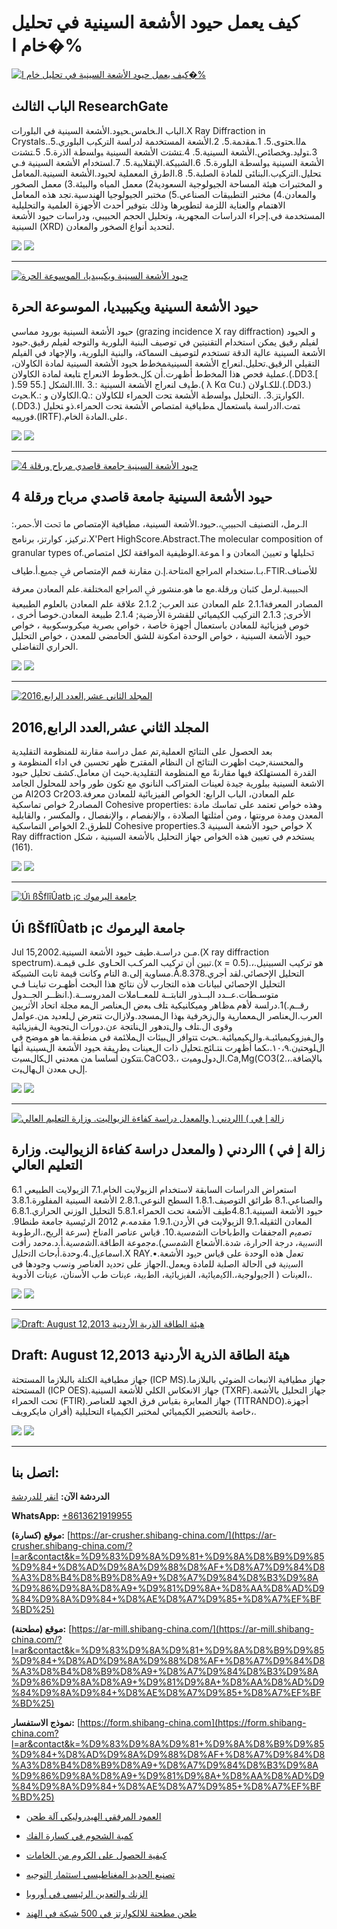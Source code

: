 # كيف يعمل حيود الأشعة السينية في تحليل خام ا�%

<a href="https://swt.shibang-china.com/?l=ar&img&k=%D9%83%D9%8A%D9%81+%D9%8A%D8%B9%D9%85%D9%84+%D8%AD%D9%8A%D9%88%D8%AF+%D8%A7%D9%84%D8%A3%D8%B4%D8%B9%D8%A9+%D8%A7%D9%84%D8%B3%D9%8A%D9%86%D9%8A%D8%A9+%D9%81%D9%8A+%D8%AA%D8%AD%D9%84%D9%8A%D9%84+%D8%AE%D8%A7%D9%85+%D8%A7%EF%BF%BD%25" target="_blank">![كيف يعمل حيود الأشعة السينية في تحليل خام ا�%](http://static.shibang-china.com/all-800x300/39.jpg)</a>

## الباب الثالث ResearchGate
ﺍﻟﺒﺎﺏ ﺍﻟ.ﺨﺎﻤﺱ.ﺤﻴﻭﺩ.ﺍﻷﺸﻌﺔ ﺍﻟﺴﻴﻨﻴﺔ ﻓﻲ ﺍﻟﺒﻠﻭﺭﺍﺕ.X Ray Diffraction in Crystals.ﻤﻟﺍ.ﺤﺘﻭﻯ.5. 1.ﻤﻘﺩﻤﺔ.5. 2.ﺍﻷﺸﻌﺔ ﺍﻟﻤﺴﺘﺨﺩﻤﺔ ﻟﺩﺭﺍﺴﺔ ﺍﻟﺘﺭﻜﻴﺏ ﺍﻟﺒﻠﻭﺭﻱ.5. 3.ﺘﻭﻟﻴﺩ.ﻭﺨﺼﺎﺌﺹ.ﺍﻷﺸﻌﺔ ﺍﻟﺴﻴﻨﻴﺔ.5. 4.ﺘﺸﺘﺕ ﺍﻷﺸﻌﺔ ﺍﻟﺴﻴﻨﻴﺔ ﺒﻭﺍﺴﻁﺔ ﺍﻟﺫﺭﺓ.5. 5.ﺘﺸﺘﺕ ﺍﻷﺸﻌﺔ ﺍﻟﺴﻴﻨﻴﺔ ﺒﻭﺍﺴﻁﺔ ﺍﻟﺒﻠﻭﺭﺓ.5. 6.ﺍﻟﺸﺒﻴﻜﺔ.ﺍﻹﻨﻘﻼﺒﻴﺔ.5. 7.ﺍﺴﺘﺨﺩﺍﻡ ﺍﻷﺸﻌﺔ ﺍﻟﺴﻴﻨﻴﺔ ﻓ.ﻲ ﺘﺤﻠﻴل.ﺍﻟﺘﺭﻜﻴﺏ.ﺍﻟﺒﻨﺎﺌﻰ ﻟﻠﻤﺎﺩﺓ ﺍﻟﺼﻠﺒﺔ.5. 8.ﺍﻟﻁﺭﻕ ﺍﻟﻤﻌﻤﻠﻴﺔ ﻟﺤﻴﻭﺩ.ﺍﻷﺸﻌﺔ ﺍﻟﺴﻴﻨﻴﺔ.المعامل و المختبرات هيئة المساحة الجيولوجية السعودية2) معمل المياه والبيئة.3) معمل الصخور والمعادن.4) مختبر التطبيقات الصناعي.5) مختبر الجيولوجيا الهندسية.تجد هذه المعامل الاهتمام والعناية اللزمة لتطويرها وذلك بتوفير أحدث الأجهزة العلمية والتحليلية المستخدمة في.إجراء الدراسات المجهرية، وتحليل الحجم الحبيبي، ودراسات حيود الأشعة السينية (XRD) لتحديد أنواع الصخور والمعادن.


<a href="https://whatsapp.shibangsoft.com/WhatsApp.php" target="_blank" title="WhatsApp">![](http://static.shibang-china.com/icon/whatsapp.png)</a> <a href="https://swt.shibang-china.com/?l=ar&icon&k=%D9%83%D9%8A%D9%81+%D9%8A%D8%B9%D9%85%D9%84+%D8%AD%D9%8A%D9%88%D8%AF+%D8%A7%D9%84%D8%A3%D8%B4%D8%B9%D8%A9+%D8%A7%D9%84%D8%B3%D9%8A%D9%86%D9%8A%D8%A9+%D9%81%D9%8A+%D8%AA%D8%AD%D9%84%D9%8A%D9%84+%D8%AE%D8%A7%D9%85+%D8%A7%EF%BF%BD%25" target="_blank">![](http://static.shibang-china.com/icon/chat-ar.png)</a>

---

<a href="https://swt.shibang-china.com/?l=ar&img&k=%D9%83%D9%8A%D9%81+%D9%8A%D8%B9%D9%85%D9%84+%D8%AD%D9%8A%D9%88%D8%AF+%D8%A7%D9%84%D8%A3%D8%B4%D8%B9%D8%A9+%D8%A7%D9%84%D8%B3%D9%8A%D9%86%D9%8A%D8%A9+%D9%81%D9%8A+%D8%AA%D8%AD%D9%84%D9%8A%D9%84+%D8%AE%D8%A7%D9%85+%D8%A7%EF%BF%BD%25" target="_blank">![حيود الأشعة السينية ويكيبيديا، الموسوعة الحرة](http://static.shibang-china.com/all-800x300/1202.jpg)</a>

## حيود الأشعة السينية ويكيبيديا، الموسوعة الحرة
حيود الأشعة السينية بورود مماسي (grazing incidence X ray diffraction) و الحيود لفيلم رقيق يمكن استخدام التقنيتين في توصيف البنية البلورية والتوجه لفيلم رقيق.حيود الأشعة السينية عالية الدقة تستخدم لتوصيف السماكة، والبنية البلورية، والإجهاد في الفيلم التقيلي الرقيق.تحليل.ﺍﻨﻌﺭﺍﺝ ﺍﻷﺸﻌﺔ ﺍﻟﺴﻴﻨﻴﺔﻤﺨﻁﻁ ﺤﻴﻭﺩ ﺍﻷﺸﻌﺔ ﺍﻟﺴﻴﻨﻴﺔ ﻟﻤﺎﺩﺓ ﺍﻟﻜﺎﻭﻻﻥ، ﻋﻤﻠﻴﺔ ﻓﺤﺹ ﻫﺫﺍ ﺍﻟﻤﺨﻁﻁ ﺃﻅﻬﺭﺕ.ﺃﻥ ﻜل.ﺨﻁﻭﻁ ﺍﻻﻨﻌﺭﺍﺝ ﺘﺎﺒﻌﺔ ﻟﻤﺎﺩﺓ ﺍﻟﻜﺎﻭﻻﻥ.(.DD3.[ ).59 55.] ﺍﻟﺸﻜل.III. 3.: ﻁﻴﻑ ﺍﻨﻌﺭﺍﺝ ﺍﻷﺸﻌﺔ ﺍﻟﺴﻴﻨﻴﺔ.( λ Kα Cu.) ﻟﻠﻜ.ﺎﻭﻻﻥ.(.DD3.) ﺤﻴﺙ.K.: ﺍﻟﻜﺎﻭﻻﻥ ﻭ.Q.: ﺍﻟﻜﻭﺍﺭﺘﺯ.3. .ﺍﻟﺘﺤﻠﻴل ﺒﻭﺍﺴﻁﺔ ﺍﻷﺸﻌﺔ ﺘﺤﺕ ﺍﻟﺤﻤﺭﺍﺀ ﻟﻠﻜﺎﻭﻻﻥ.(.DD3.) ﺘﻤﺕ.ﺍﻟﺩﺭﺍﺴﺔ ﺒﺎﺴﺘﻌﻤﺎل ﻤﻁﻴﺎﻓﻴﺔ ﺍﻤﺘﺼﺎﺹ ﺍﻷﺸﻌﺔ ﺘﺤﺕ ﺍﻟﺤﻤﺭﺍﺀ.ﺫﻭ ﺘﺤﻠﻴل ﻓﻭﺭﻴﻴﻪ.(IRTF).ﻋﻠﻰ.ﺍﻟﻤﺎﺩﺓ ﺍﻟﺨﺎﻡ.


<a href="https://whatsapp.shibangsoft.com/WhatsApp.php" target="_blank" title="WhatsApp">![](http://static.shibang-china.com/icon/whatsapp.png)</a> <a href="https://swt.shibang-china.com/?l=ar&icon&k=%D9%83%D9%8A%D9%81+%D9%8A%D8%B9%D9%85%D9%84+%D8%AD%D9%8A%D9%88%D8%AF+%D8%A7%D9%84%D8%A3%D8%B4%D8%B9%D8%A9+%D8%A7%D9%84%D8%B3%D9%8A%D9%86%D9%8A%D8%A9+%D9%81%D9%8A+%D8%AA%D8%AD%D9%84%D9%8A%D9%84+%D8%AE%D8%A7%D9%85+%D8%A7%EF%BF%BD%25" target="_blank">![](http://static.shibang-china.com/icon/chat-ar.png)</a>

---

<a href="https://swt.shibang-china.com/?l=ar&img&k=%D9%83%D9%8A%D9%81+%D9%8A%D8%B9%D9%85%D9%84+%D8%AD%D9%8A%D9%88%D8%AF+%D8%A7%D9%84%D8%A3%D8%B4%D8%B9%D8%A9+%D8%A7%D9%84%D8%B3%D9%8A%D9%86%D9%8A%D8%A9+%D9%81%D9%8A+%D8%AA%D8%AD%D9%84%D9%8A%D9%84+%D8%AE%D8%A7%D9%85+%D8%A7%EF%BF%BD%25" target="_blank">![4 ﺣﻴﻮد اﻷﺷﻌﺔ اﻟﺴﻴﻨﻴﺔ جامعة قاصدي مرباح ورقلة](http://static.shibang-china.com/all-800x300/998.jpg)</a>

## 4 ﺣﻴﻮد اﻷﺷﻌﺔ اﻟﺴﻴﻨﻴﺔ جامعة قاصدي مرباح ورقلة
:اﻟ.ﺮﻣﻞ، اﻟﺘﺼﻨﻴﻒ اﳊﺒﻴﱯ،.ﺣﻴﻮد.اﻷﺷﻌﺔ اﻟﺴﻴﻨﻴﺔ، ﻣﻄﻴﺎﻓﻴﺔ اﻹﻣﺘﺼﺎص ﻣﺎ ﲢﺖ اﻷ.ﲪﺮ، ﺗﺮﻛﻴﺰ، ﻛﻮارﺗﺰ، ﺑﺮﻧﺎﻣﺞ.X&#39;Pert HighScore.Abstract.The molecular composition of granular types of.ﲢﻠﻴﻠﻬﺎ و ﺗﻌﻴﲔ اﳌﻌﺎدن و ا ﻤﻮﻋﺔ.اﻟﻮﻇﻴﻔﻴﺔ اﳌﻮاﻓﻘﺔ ﻟﻜﻞ اﻣﺘﺼﺎص ﺑ.ﺎ.ﺳﺘﺨﺪام اﳌﺮاﺟﻊ اﳌﺘﺎﺣﺔ.إ.ن ﻣﻘﺎرﻧﺔ ﻗﻤﻢ اﻹﻣﺘﺼﺎص ﰲ ﲨﻴﻊ.أ.ﻃﻴﺎف.FTIR.ﻟﻸﺻﻨﺎف اﳊﺒﻴﺒﻴﺔ.ﻟﺮﻣﻞ ﻛﺜﺒﺎن ورﻗﻠﺔ.ﻣﻊ ﻣﺎ ﻫﻮ.ﻣﻨﺸﻮر ﰲ اﳌﺮاﺟﻊ اﳌﺨﺘﻠﻔﺔ.علم المعادن معرفة المصادر المعرفة2.1.1 علم المعادن عند العرب; 2.1.2 علاقة علم المعادن بالعلوم الطبيعية الأخرى; 2.1.3 التركيب الكيميائي للقشرة الأرضية; 2.1.4 طبيعة المعادن.خوصا أخرى ، خوص فيزيائية للمعادن باستعمال أجهزة خاصة ، خواص بصرية ميكروسكوبية ، خواص حيود الأشعة السينية ، خواص الوحدة امكونة للشق الحامضي للمعدن ، خواص التحليل الحراري التفاضلي.


<a href="https://whatsapp.shibangsoft.com/WhatsApp.php" target="_blank" title="WhatsApp">![](http://static.shibang-china.com/icon/whatsapp.png)</a> <a href="https://swt.shibang-china.com/?l=ar&icon&k=%D9%83%D9%8A%D9%81+%D9%8A%D8%B9%D9%85%D9%84+%D8%AD%D9%8A%D9%88%D8%AF+%D8%A7%D9%84%D8%A3%D8%B4%D8%B9%D8%A9+%D8%A7%D9%84%D8%B3%D9%8A%D9%86%D9%8A%D8%A9+%D9%81%D9%8A+%D8%AA%D8%AD%D9%84%D9%8A%D9%84+%D8%AE%D8%A7%D9%85+%D8%A7%EF%BF%BD%25" target="_blank">![](http://static.shibang-china.com/icon/chat-ar.png)</a>

---

<a href="https://swt.shibang-china.com/?l=ar&img&k=%D9%83%D9%8A%D9%81+%D9%8A%D8%B9%D9%85%D9%84+%D8%AD%D9%8A%D9%88%D8%AF+%D8%A7%D9%84%D8%A3%D8%B4%D8%B9%D8%A9+%D8%A7%D9%84%D8%B3%D9%8A%D9%86%D9%8A%D8%A9+%D9%81%D9%8A+%D8%AA%D8%AD%D9%84%D9%8A%D9%84+%D8%AE%D8%A7%D9%85+%D8%A7%EF%BF%BD%25" target="_blank">![المجلد الثاني عشر,العدد الرابع,2016](http://static.shibang-china.com/all-800x300/1194.jpg)</a>

## المجلد الثاني عشر,العدد الرابع,2016
بعد الحصول على النتائج العملية,تم عمل دراسة مقارنة للمنظومة التقليدية والمحسنة,حيث اظهرت النتائج ان النظام المقترح ظهر تحسين في اداء المنظومة و القدرة المستهلكة فيها مقارنةً مع المنظومة التقليدية.حيث ان معامل.كشف تحليل حيود الاشعة السينية ببلورية جيدة لعينات المتراكب النانوي مع تكون طور واحد للمحلول الجامد من Al2O3 Cr2O3.علم المعادن، الباب الرابع: الخواص الفيزيائية للمعادن معرفة المصادر2 خواص تماسكية Cohesive properties: وهذه خواص تعتمد على تماسك مادة المعدن ومدة مرونتها ، ومن أمثلتها الصلادة ، والإنفصام ، والإنفصال ، والمكسر ، والقابلية للطرق.2 الخواص التماسكية Cohesive properties.3 خواص حيود الأشعة السينية X Ray diffraction يستخدم في تعيين هذه الخواص جهاز التحليل بالأشعة السينية ، شكل (161).


<a href="https://whatsapp.shibangsoft.com/WhatsApp.php" target="_blank" title="WhatsApp">![](http://static.shibang-china.com/icon/whatsapp.png)</a> <a href="https://swt.shibang-china.com/?l=ar&icon&k=%D9%83%D9%8A%D9%81+%D9%8A%D8%B9%D9%85%D9%84+%D8%AD%D9%8A%D9%88%D8%AF+%D8%A7%D9%84%D8%A3%D8%B4%D8%B9%D8%A9+%D8%A7%D9%84%D8%B3%D9%8A%D9%86%D9%8A%D8%A9+%D9%81%D9%8A+%D8%AA%D8%AD%D9%84%D9%8A%D9%84+%D8%AE%D8%A7%D9%85+%D8%A7%EF%BF%BD%25" target="_blank">![](http://static.shibang-china.com/icon/chat-ar.png)</a>

---

<a href="https://swt.shibang-china.com/?l=ar&img&k=%D9%83%D9%8A%D9%81+%D9%8A%D8%B9%D9%85%D9%84+%D8%AD%D9%8A%D9%88%D8%AF+%D8%A7%D9%84%D8%A3%D8%B4%D8%B9%D8%A9+%D8%A7%D9%84%D8%B3%D9%8A%D9%86%D9%8A%D8%A9+%D9%81%D9%8A+%D8%AA%D8%AD%D9%84%D9%8A%D9%84+%D8%AE%D8%A7%D9%85+%D8%A7%EF%BF%BD%25" target="_blank">![Úì ßŠflîÛatb ¡c جامعة اليرموك](http://static.shibang-china.com/all-800x300/1361.jpg)</a>

## Úì ßŠflîÛatb ¡c جامعة اليرموك
Jul 15,2002.ﻣـﻦ دراﺳـﺔ.ﻃﻴﻒ ﺣﻴﻮد اﻷﺷﻌﺔ اﻟﺴﻴﻨﻴﺔ.(X ray diffraction spectrum).ﺗﺒﻴﻦ أن ﺗﺮﻛﻴﺐ اﻟﻤﺮﻛـﺐ اﻟﺤـﺎوي ﻋﻠـﻰ ﻗﻴﻤـﺔ.(x = 0.5).،.ﻫﻮ ﺗﺮﻛﻴﺐ اﻟﺴﺒﻴﻨﻴﻞ اﻟﺘﺎم وﻛﺎﻧﺖ ﻗﻴﻤﺔ ﺛﺎﺑﺖ اﻟﺸﺒﻴﻜﺔ a.ﻣﺴﺎوﻳﺔ إﻟﻰ.Å.8.378.اﻟﺘﺤﻠﻴﻞ اﻹﺣﺼﺎﺋﻲ.ﻟﻘﺪ أﺟﺮي اﻟﺘﺤﻠﻴﻞ اﻹﺣﺼﺎﺋﻲ ﻟﺒﻴﺎﻧﺎت ﻫﺬه اﻟﺘﺠﺎرب ﻷن ﻧﺘﺎﺋﺞ ﻫﺬا اﻟﺒﺤﺚ أﻇﻬـﺮت ﺗﺒﺎﻳﻨـﺎ ﻓـﻲ ﻣﺘﻮﺳـﻄﺎت.ﻋــﺪد اﻟﺒــﺬور اﻟﻨﺎﺑﺘــﺔ ﻟﻠﻤﻌــﺎﻣﻼت اﻟﻤﺪروﺳــﺔ.(.اﻧﻈــﺮ اﻟﺠــﺪول رﻗــﻢ.)1.ﺩﺭﺍﺴﺔ ﻷﻫﻡ ﻤﻅﺎﻫﺭ ﻭﻤﻴﻜﺎﻨﻴﻜﻴﺔ ﺘﻠﻑ ﺒﻌﺽ ﺍﻝﻌﻨﺎﺼﺭ ﺍﻝﻤﻌ مجلة اتحاد الأثریین العرب.ﺍﻝﻌﻨﺎﺼﺭ ﺍﻝﻤﻌﻤﺎﺭﻴﺔ ﻭﺍﻝﺯﺨﺭﻓﻴﺔ ﺒﻬﺫﺍ ﺍﻝﻤﺴﺠﺩ.ﻭﻻﺯﺍﻝﺕ ﺘﺘﻌﺭﺽ ﻝﻠﻌﺩﻴﺩ ﻤﻥ.ﻋﻭﺍﻤل ﻭﻗﻭﻯ ﺍﻝ.ﺘﻠﻑ ﻭﺍﻝﺘﺩﻫﻭﺭ ﺍﻝﻨﺎﺘﺠﺔ ﻋﻥ.ﺩﻭﺭﺍﺕ ﺍﻝﺘﺠﻭﻴﺔ ﺍﻝﻔﻴﺯﻴﺎﺌﻴﺔ ﻭﺍﻝﻔﻴﺯﻭﻜﻴﻤﻴﺎﺌﻴـﺔ.ﻭﺍﻝﻜﻴﻤﻴﺎﺌﻴﺔ..ﺤﻴﺙ ﺘﺘﻭﺍﻓﺭ ﺍﻝﺒﻴﺌﺎﺕ ﺍﻝﻤﻼﺌﻤﺔ ﻓﻰ ﻤﻨﻁﻘﺔ.ﻤﺎ ﻫﻭ ﻤﻭﻀﺢ ﻓﻲ ﺍﻝﻠﻭﺤﺘﻴﻥ.١٠،٩.،ﻜﻤﺎ ﺃﻅﻬﺭﺕ ﻨﺘـﺎﺌﺞ.ﺘﺤﻠﻴل ﺫﺍﺕ ﺍﻝﻌﻴﻨﺎﺕ ﺒﻁﺭﻴﻘﺔ ﺤﻴﻭﺩ ﺍﻷﺸﻌﺔ ﺍﻝﺴﻴﻨﻴﺔ ﺃﻨﻬﺎ ﺘﺘﻜﻭﻥ ﺃﺴﺎﺴﺎ ﻤﻥ ﻤﻌﺩﻨﻲ ﺍﻝﻜﺎﻝﺴﻴﺕ.CaCO3.، ﺍﻝﺩﻭﻝﻭﻤﻴﺕ.Ca,Mg(CO3(2.،.ﺒﺎﻹﻀﺎﻓﺔ ﺇﻝﻰ ﻤﻌﺩﻥ ﺍﻝﻬﺎﻝﻴﺕ.


<a href="https://whatsapp.shibangsoft.com/WhatsApp.php" target="_blank" title="WhatsApp">![](http://static.shibang-china.com/icon/whatsapp.png)</a> <a href="https://swt.shibang-china.com/?l=ar&icon&k=%D9%83%D9%8A%D9%81+%D9%8A%D8%B9%D9%85%D9%84+%D8%AD%D9%8A%D9%88%D8%AF+%D8%A7%D9%84%D8%A3%D8%B4%D8%B9%D8%A9+%D8%A7%D9%84%D8%B3%D9%8A%D9%86%D9%8A%D8%A9+%D9%81%D9%8A+%D8%AA%D8%AD%D9%84%D9%8A%D9%84+%D8%AE%D8%A7%D9%85+%D8%A7%EF%BF%BD%25" target="_blank">![](http://static.shibang-china.com/icon/chat-ar.png)</a>

---

<a href="https://swt.shibang-china.com/?l=ar&img&k=%D9%83%D9%8A%D9%81+%D9%8A%D8%B9%D9%85%D9%84+%D8%AD%D9%8A%D9%88%D8%AF+%D8%A7%D9%84%D8%A3%D8%B4%D8%B9%D8%A9+%D8%A7%D9%84%D8%B3%D9%8A%D9%86%D9%8A%D8%A9+%D9%81%D9%8A+%D8%AA%D8%AD%D9%84%D9%8A%D9%84+%D8%AE%D8%A7%D9%85+%D8%A7%EF%BF%BD%25" target="_blank">![زالة إ في ) االردني ( والمعدل دراسة كفاءة الزيواليت. وزارة التعليم العالي](http://static.shibang-china.com/all-800x300/862.jpg)</a>

## زالة إ في ) االردني ( والمعدل دراسة كفاءة الزيواليت. وزارة التعليم العالي
6.1 استعراض الدراسات السابقة لاستخدام الزيولايت الخام.7.1 الزيولايت الطبيعي والصناعي.8.1 طرائق التوصيف.1.8.1 السطح النوعي.2.8.1 الأشعة السينية المفلورة.3.8.1 حيود الأشعة السينية.4.8.1طيف الأشعة تحت الحمراء.5.8.1 التحليل الوزني الحراري.6.8.1 المعادن الثقيله.9.1 الزيولايت في الأردن.1.9.1 مقدمه.ﻡ 2012 الرئيسية جامعة طنطا9. ﺗﺻﻣﻳﻡ ﺍﻟﻣﺟﻔﻔﺎﺕ ﻭﺍﻟﻁﺑﺎﺧﺎﺕ ﺍﻟﺷﻣﺳﻳﺔ.10. ﻗﻳﺎﺱ ﻋﻧﺎﺻﺭ ﺍﻟﻣﻧﺎﺥ (ﺳﺭﻋﺔ ﺍﻟﺭﻳﺢ،.ﺍﻟﺭﻁﻭﺑﺔ ﺍﻟﻧﺳﺑﻳﺔ، ﺩﺭﺟﺔ ﺍﻟﺣﺭﺍﺭﺓ، ﺷﺩﺓ.ﺍﻷﺷﻌﺎﻉ ﺍﻟﺷﻣﺳﻲ).ﻣﺟﻣﻭﻋﺔ ﺍﻟﻁﺎﻗﺔ.ﺍﻟﺷﻣﺳﻳﺔ.ﺃ.ﺩ.ﻣﺣﻣﺩ ﺭﺃﻓﺕ ﺍﺳﻣﺎﻋﻳﻝ.4.ﻭﺣﺩﺓ.ﺃﺑﺣﺎﺙ ﺍﻟﺗﺣﻠﻳﻝ.X RAY.•.ﺗﻌﻣﻝ ﻫﺫﻩ ﺍﻟﻭﺣﺩﺓ ﻋﻠﻰ ﻗﻳﺎﺱ ﺣﻳﻭﺩ ﺍﻷﺷﻌﺔ ﺍﻟﺳﻳﻧﻳﺔ ﻓﻰ ﺍﻟﺣﺎﻟﺔ ﺍﻟﺻﻠﺑﺔ ﻟﻠﻣﺎﺩﺓ ﻭﻳﻌﻣﻝ.ﺍﻟﺟﻬﺎﺯ ﻋﻠﻰ ﺗﺣﺩﻳﺩ ﺍﻟﻌﻧﺎﺻﺭ ﻭﻧﺳﺏ ﻭﺟﻭﺩﻫﺎ ﻓﻰ ﺍﻟﻌﻳﻧﺎﺕ ( ﺍﻟﺟﻳﻭﻟﻭﺟﻳﺔ،.ﺍﻟﻛﻳﻣﻳﺎﺋﻳﺔ، ﺍﻟﻔﻳﺯﻳﺎﺋﻳﺔ، ﺍﻟﻁﺑﻳﺔ، ﻋﻳﻧﺎﺕ ﻁﺏ ﺍﻷﺳﻧﺎﻥ، ﻋﻳﻧﺎﺕ ﺍﻷﺩﻭﻳﺔ،.


<a href="https://whatsapp.shibangsoft.com/WhatsApp.php" target="_blank" title="WhatsApp">![](http://static.shibang-china.com/icon/whatsapp.png)</a> <a href="https://swt.shibang-china.com/?l=ar&icon&k=%D9%83%D9%8A%D9%81+%D9%8A%D8%B9%D9%85%D9%84+%D8%AD%D9%8A%D9%88%D8%AF+%D8%A7%D9%84%D8%A3%D8%B4%D8%B9%D8%A9+%D8%A7%D9%84%D8%B3%D9%8A%D9%86%D9%8A%D8%A9+%D9%81%D9%8A+%D8%AA%D8%AD%D9%84%D9%8A%D9%84+%D8%AE%D8%A7%D9%85+%D8%A7%EF%BF%BD%25" target="_blank">![](http://static.shibang-china.com/icon/chat-ar.png)</a>

---

<a href="https://swt.shibang-china.com/?l=ar&img&k=%D9%83%D9%8A%D9%81+%D9%8A%D8%B9%D9%85%D9%84+%D8%AD%D9%8A%D9%88%D8%AF+%D8%A7%D9%84%D8%A3%D8%B4%D8%B9%D8%A9+%D8%A7%D9%84%D8%B3%D9%8A%D9%86%D9%8A%D8%A9+%D9%81%D9%8A+%D8%AA%D8%AD%D9%84%D9%8A%D9%84+%D8%AE%D8%A7%D9%85+%D8%A7%EF%BF%BD%25" target="_blank">![Draft: August 12,2013 هيئة الطاقة الذرية الأردنية](http://static.shibang-china.com/all-800x300/1307.jpg)</a>

## Draft: August 12,2013 هيئة الطاقة الذرية الأردنية
جهاز مطيافية الكتلة بالبلازما المستحثة (ICP MS).جهاز مطيافية الانبعاث الضوئي بالبلازما المستحثة (ICP OES).جهاز الانعكاس الكلي للأشعة السينية (TXRF).جهاز التحليل بالأشعة تحت الحمراء (FTIR).جهاز المعايرة بقياس فرق الجهد للعناصر (TITRANDO).أجهزة خاصة بالتحضير الكيميائي لمختبر الكيمياء التحليلية (أفران مايكرويف،.

<a href="https://whatsapp.shibangsoft.com/WhatsApp.php" target="_blank" title="WhatsApp">![](http://static.shibang-china.com/icon/whatsapp.png)</a> <a href="https://swt.shibang-china.com/?l=ar&icon&k=%D9%83%D9%8A%D9%81+%D9%8A%D8%B9%D9%85%D9%84+%D8%AD%D9%8A%D9%88%D8%AF+%D8%A7%D9%84%D8%A3%D8%B4%D8%B9%D8%A9+%D8%A7%D9%84%D8%B3%D9%8A%D9%86%D9%8A%D8%A9+%D9%81%D9%8A+%D8%AA%D8%AD%D9%84%D9%8A%D9%84+%D8%AE%D8%A7%D9%85+%D8%A7%EF%BF%BD%25" target="_blank">![](http://static.shibang-china.com/icon/chat-ar.png)</a>

---
## اتصل بنا:

**الدردشة الآن:** [انقر للدردشة](https://swt.shibang-china.com?l=ar&contact&k=%D9%83%D9%8A%D9%81+%D9%8A%D8%B9%D9%85%D9%84+%D8%AD%D9%8A%D9%88%D8%AF+%D8%A7%D9%84%D8%A3%D8%B4%D8%B9%D8%A9+%D8%A7%D9%84%D8%B3%D9%8A%D9%86%D9%8A%D8%A9+%D9%81%D9%8A+%D8%AA%D8%AD%D9%84%D9%8A%D9%84+%D8%AE%D8%A7%D9%85+%D8%A7%EF%BF%BD%25)

**WhatsApp:**  [+8613621919955](https://whatsapp.shibangsoft.com/WhatsApp.php)

**موقع (كسارة):** [https://ar-crusher.shibang-china.com/](https://ar-crusher.shibang-china.com/?l=ar&contact&k=%D9%83%D9%8A%D9%81+%D9%8A%D8%B9%D9%85%D9%84+%D8%AD%D9%8A%D9%88%D8%AF+%D8%A7%D9%84%D8%A3%D8%B4%D8%B9%D8%A9+%D8%A7%D9%84%D8%B3%D9%8A%D9%86%D9%8A%D8%A9+%D9%81%D9%8A+%D8%AA%D8%AD%D9%84%D9%8A%D9%84+%D8%AE%D8%A7%D9%85+%D8%A7%EF%BF%BD%25)

**موقع (مطحنة):** [https://ar-mill.shibang-china.com/](https://ar-mill.shibang-china.com/?l=ar&contact&k=%D9%83%D9%8A%D9%81+%D9%8A%D8%B9%D9%85%D9%84+%D8%AD%D9%8A%D9%88%D8%AF+%D8%A7%D9%84%D8%A3%D8%B4%D8%B9%D8%A9+%D8%A7%D9%84%D8%B3%D9%8A%D9%86%D9%8A%D8%A9+%D9%81%D9%8A+%D8%AA%D8%AD%D9%84%D9%8A%D9%84+%D8%AE%D8%A7%D9%85+%D8%A7%EF%BF%BD%25)

**نموذج الاستفسار:** [https://form.shibang-china.com](https://form.shibang-china.com?l=ar&contact&k=%D9%83%D9%8A%D9%81+%D9%8A%D8%B9%D9%85%D9%84+%D8%AD%D9%8A%D9%88%D8%AF+%D8%A7%D9%84%D8%A3%D8%B4%D8%B9%D8%A9+%D8%A7%D9%84%D8%B3%D9%8A%D9%86%D9%8A%D8%A9+%D9%81%D9%8A+%D8%AA%D8%AD%D9%84%D9%8A%D9%84+%D8%AE%D8%A7%D9%85+%D8%A7%EF%BF%BD%25)

* [العمود المرفقي الهيدروليكي آلة طحن](../30/%D8%A7%D9%84%D8%B9%D9%85%D9%88%D8%AF%20%D8%A7%D9%84%D9%85%D8%B1%D9%81%D9%82%D9%8A%20%D8%A7%D9%84%D9%87%D9%8A%D8%AF%D8%B1%D9%88%D9%84%D9%8A%D9%83%D9%8A%20%D8%A2%D9%84%D8%A9%20%D8%B7%D8%AD%D9%86.md)

* [كمية الشحوم في كسارة الفك](../28/%D9%83%D9%85%D9%8A%D8%A9%20%D8%A7%D9%84%D8%B4%D8%AD%D9%88%D9%85%20%D9%81%D9%8A%20%D9%83%D8%B3%D8%A7%D8%B1%D8%A9%20%D8%A7%D9%84%D9%81%D9%83.md)

* [كيفية الحصول على الكروم من الخامات](../30/%D9%83%D9%8A%D9%81%D9%8A%D8%A9%20%D8%A7%D9%84%D8%AD%D8%B5%D9%88%D9%84%20%D8%B9%D9%84%D9%89%20%D8%A7%D9%84%D9%83%D8%B1%D9%88%D9%85%20%D9%85%D9%86%20%D8%A7%D9%84%D8%AE%D8%A7%D9%85%D8%A7%D8%AA.md)

* [تصنيع الحديد المغناطيسي استثمار التوجيه](../27/%D8%AA%D8%B5%D9%86%D9%8A%D8%B9%20%D8%A7%D9%84%D8%AD%D8%AF%D9%8A%D8%AF%20%D8%A7%D9%84%D9%85%D8%BA%D9%86%D8%A7%D8%B7%D9%8A%D8%B3%D9%8A%20%D8%A7%D8%B3%D8%AA%D8%AB%D9%85%D8%A7%D8%B1%20%D8%A7%D9%84%D8%AA%D9%88%D8%AC%D9%8A%D9%87.md)

* [الزنك والتعدين الرئيسي في أوروبا](../29/%D8%A7%D9%84%D8%B2%D9%86%D9%83%20%D9%88%D8%A7%D9%84%D8%AA%D8%B9%D8%AF%D9%8A%D9%86%20%D8%A7%D9%84%D8%B1%D8%A6%D9%8A%D8%B3%D9%8A%20%D9%81%D9%8A%20%D8%A3%D9%88%D8%B1%D9%88%D8%A8%D8%A7.md)

* [طحن مطحنة للالكوارتز في 500 شبكة في الهند](../26/%D8%B7%D8%AD%D9%86%20%D9%85%D8%B7%D8%AD%D9%86%D8%A9%20%D9%84%D9%84%D8%A7%D9%84%D9%83%D9%88%D8%A7%D8%B1%D8%AA%D8%B2%20%D9%81%D9%8A%20500%20%D8%B4%D8%A8%D9%83%D8%A9%20%D9%81%D9%8A%20%D8%A7%D9%84%D9%87%D9%86%D8%AF.md)